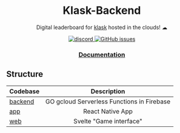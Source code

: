 <h1 align="center">Klask-Backend</h1>
<p align="center">Digital leaderboard for <a href="https://second.wiki/wiki/klask">klask</a> hosted in the clouds! ☁ </p>

<p align="center">
  <a href="https://discord.gg/bUmZ3Av6">
    <img src="https://img.shields.io/discord/992060932257763358?style=for-the-badge" alt="discord" />
  </a>
    <a href="https://github.com/JohnVicke/klask-backend/issues">
        <img alt="GitHub issues" src="https://img.shields.io/github/issues/JohnVicke/klask-backend?style=for-the-badge">
  </a>
</p>

<h3 align="center">
  <a href="https://github.com/johnvicke/klask-backend/update-this>Contributing</a>
  <span> · </span>
  <a href="https://github.com/johnvicke/klask-backend/update-this">Documentation</a>
</h3>

## Structure

| Codebase              |      Description                           |
| :-------------------- | :-----------------------:                  |
| [backend](backend)    | GO gcloud Serverless Functions in Firebase |
| [app](app)            | React Native App                           |
| [web](web)            | Svelte "Game interface"                    |

